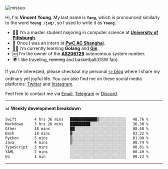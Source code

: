 <p align="left"> <img src="https://komarev.com/ghpvc/?username=missuo&label=Profile%20views&color=0e75b6&style=flat" alt="missuo" /> </p>


Hi, I'm **Vincent Young**. My last name is **`Yang`**, which is pronounced similarly to the word **`Young /jʌŋ/`**, so I used to write it as **`Young`**. 

-  👨‍🎓 I'm a master student majoring in computer science at [**University of Pittsburgh**](https://www.pitt.edu).
-  💼 Once I was an intern at **[PwC AC Shanghai](https://www.linkedin.com/company/pwc-ac-shanghai/)**.
-  👨‍💻 I'm currently learning **Golang** and [**Gin**](https://github.com/gin-gonic/gin).
-  🆕 I'm the owner of the **[AS206729](https://bgp.tools/AS206729)** autonomous system number.
-  🌍 I like traveling, ~~running~~ and basketball(GSW fan).

If you're interested, please checkout my personal [✏️ blog](https://missuo.me/) where I share my ordinary yet joyful life. You can also find me on these social media platforms: [Twitter](https://twitter.com/m1ssuo) and [Instagram](https://www.instagram.com/m1ssuo).

Feel free to contact me via <a href="mailto:i@yyt.moe">Email</a>, [Telegram](https://t.me/missuo) or [Discord](https://discordapp.com/users/missuo#7448).

-------

📊 **Weekly development breakdown**
<!--START_SECTION:waka-->

```txt
Swift        4 hrs 36 mins   ████████████▒░░░░░░░░░░░░   48.76 %
Markdown     3 hrs 26 mins   █████████░░░░░░░░░░░░░░░░   36.38 %
Other        48 mins         ██░░░░░░░░░░░░░░░░░░░░░░░   08.48 %
Bash         18 mins         ▓░░░░░░░░░░░░░░░░░░░░░░░░   03.32 %
Python       5 mins          ▒░░░░░░░░░░░░░░░░░░░░░░░░   01.00 %
Java         4 mins          ▒░░░░░░░░░░░░░░░░░░░░░░░░   00.74 %
TypeScript   3 mins          ░░░░░░░░░░░░░░░░░░░░░░░░░   00.61 %
YAML         2 mins          ░░░░░░░░░░░░░░░░░░░░░░░░░   00.49 %
Go           1 min           ░░░░░░░░░░░░░░░░░░░░░░░░░   00.23 %
```

<!--END_SECTION:waka-->

-------
